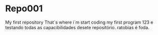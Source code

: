 # Repo001
My first repository
That´s where i´m start coding my first program
123 e testando todas as capacibilidades desete repositório.
ratobias é foda.
